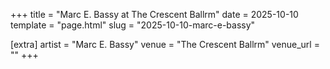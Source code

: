 +++
title = "Marc E. Bassy at The Crescent Ballrm"
date = 2025-10-10
template = "page.html"
slug = "2025-10-10-marc-e-bassy"

[extra]
artist = "Marc E. Bassy"
venue = "The Crescent Ballrm"
venue_url = ""
+++
